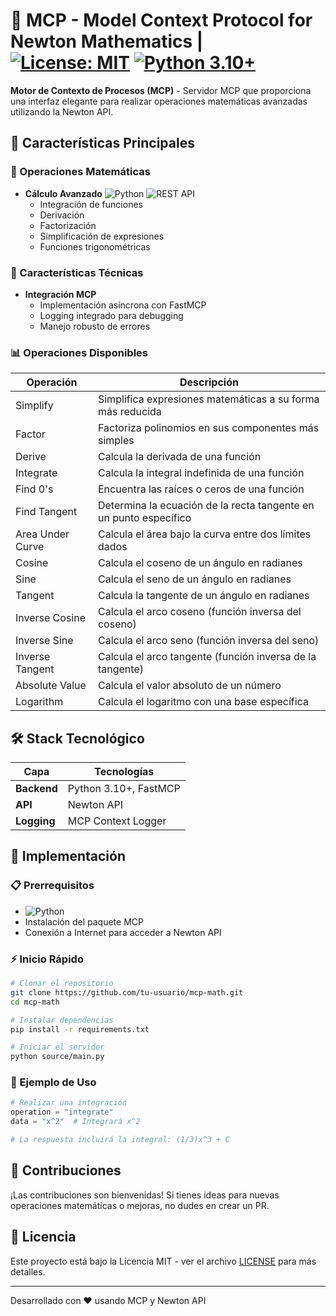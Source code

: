 # 🧮 MCP - Model Context Protocol for Newton Mathematics | [![License: MIT](https://img.shields.io/badge/License-MIT-yellow.svg)](https://opensource.org/licenses/MIT) [![Python 3.10+](https://img.shields.io/badge/Python-3.10%2B-blue?logo=python&logoColor=white)](https://www.python.org/)

**Motor de Contexto de Procesos (MCP)** - Servidor MCP que proporciona una interfaz elegante para realizar operaciones matemáticas avanzadas utilizando la Newton API.

## 🌟 Características Principales

### 🧮 Operaciones Matemáticas
- **Cálculo Avanzado**
  ![Python](https://img.shields.io/badge/-Python-3776AB?logo=python&logoColor=white) ![REST API](https://img.shields.io/badge/-REST%20API-FF6F00?logo=fastapi&logoColor=white)
  - Integración de funciones
  - Derivación
  - Factorización
  - Simplificación de expresiones
  - Funciones trigonométricas

### 🚀 Características Técnicas
- **Integración MCP**
  - Implementación asíncrona con FastMCP
  - Logging integrado para debugging
  - Manejo robusto de errores

### 📊 Operaciones Disponibles
| Operación | Descripción |
|-----------|-------------|
| Simplify | Simplifica expresiones matemáticas a su forma más reducida |
| Factor | Factoriza polinomios en sus componentes más simples |
| Derive | Calcula la derivada de una función |
| Integrate | Calcula la integral indefinida de una función |
| Find 0's | Encuentra las raíces o ceros de una función |
| Find Tangent | Determina la ecuación de la recta tangente en un punto específico |
| Area Under Curve | Calcula el área bajo la curva entre dos límites dados |
| Cosine | Calcula el coseno de un ángulo en radianes |
| Sine | Calcula el seno de un ángulo en radianes |
| Tangent | Calcula la tangente de un ángulo en radianes |
| Inverse Cosine | Calcula el arco coseno (función inversa del coseno) |
| Inverse Sine | Calcula el arco seno (función inversa del seno) |
| Inverse Tangent | Calcula el arco tangente (función inversa de la tangente) |
| Absolute Value | Calcula el valor absoluto de un número |
| Logarithm | Calcula el logaritmo con una base específica |

## 🛠️ Stack Tecnológico

| Capa | Tecnologías |
|------|-------------|
| **Backend** | Python 3.10+, FastMCP |
| **API** | Newton API |
| **Logging** | MCP Context Logger |

## 🚀 Implementación

### 📋 Prerrequisitos
- ![Python](https://img.shields.io/badge/Python-3.10%2B-3776AB)
- Instalación del paquete MCP
- Conexión a Internet para acceder a Newton API

### ⚡ Inicio Rápido
```bash
# Clonar el repositorio
git clone https://github.com/tu-usuario/mcp-math.git
cd mcp-math

# Instalar dependencias
pip install -r requirements.txt

# Iniciar el servidor
python source/main.py
```

### 📝 Ejemplo de Uso
```python
# Realizar una integración
operation = "integrate"
data = "x^2"  # Integrará x^2

# La respuesta incluirá la integral: (1/3)x^3 + C
```

## 🤝 Contribuciones
¡Las contribuciones son bienvenidas! Si tienes ideas para nuevas operaciones matemáticas o mejoras, no dudes en crear un PR.

## 📄 Licencia
Este proyecto está bajo la Licencia MIT - ver el archivo [LICENSE](LICENSE) para más detalles.

---
Desarrollado con ❤️ usando MCP y Newton API